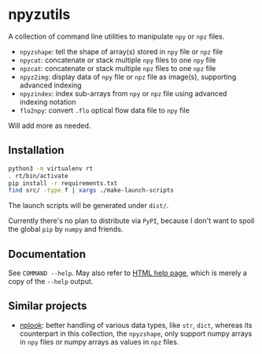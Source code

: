 npyzutils
=========

A collection of command line utilities to manipulate `npy` or `npz` files.

- `npyzshape`: tell the shape of array(s) stored in `npy` file or `npz` file
- `npycat`: concatenate or stack multiple `npy` files to one `npy` file
- `npzcat`: concatenate or stack multiple `npz` files to one `npz` file
- `npyz2img`: display data of `npy` file or `npz` file as image(s), supporting
              advanced indexing
- `npyzindex`: index sub-arrays from `npy` or `npz` file using advanced
               indexing notation
- `flo2npy`: convert `.flo` optical flow data file to `npy` file

Will add more as needed.

Installation
------------

```bash
python3 -m virtualenv rt
. rt/bin/activate
pip install -r requirements.txt
find src/ -type f | xargs ./make-launch-scripts
```

The launch scripts will be generated under `dist/`.

Currently there's no plan to distribute via `PyPI`, because I don't want to
spoil the global `pip` by `numpy` and friends.


Documentation
-------------

See `COMMAND --help`. May also refer to [HTML help page](doc/index.html),
which is merely a copy of the `--help` output.


Similar projects
----------------

- [nplook](https://github.com/gustavla/nplook.git): better handling of various
  data types, like `str`, `dict`, whereas its counterpart in this collection,
  the `npyzshape`, only support numpy arrays in `npy` files or numpy arrays as
  values in `npz` files.
